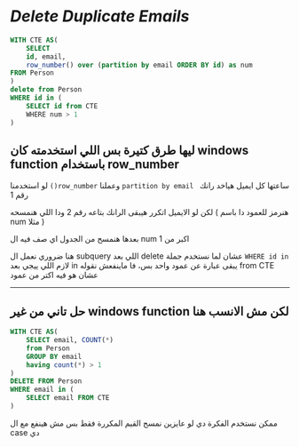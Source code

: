 # _Delete Duplicate Emails_

```sql
WITH CTE AS(
    SELECT
    id, email,
    row_number() over (partition by email ORDER BY id) as num
FROM Person
)
delete from Person
WHERE id in (
    SELECT id from CTE
    WHERE num > 1 
)
```
## ليها طرق كتيرة بس اللي استخدمته كان windows function باستخدام row_number

 لو استخدمنا ```()row_number``` وعملنا ```partition by email ``` ساعتها كل ايميل هياخد رانك رقم 1

 لكن لو الايميل اتكرر هيبقى الرانك بتاعه رقم 2 ودا اللي هنمسحه ( هنرمز للعمود دا باسم num مثلا )

 بعدها هنمسح من الجدول اي صف فيه ال num اكبر من 1 

 هنا ضروري نعمل ال subquery اللي بعد delete 
عشان لما نستخدم جملة ```WHERE id in``` لازم اللي ييجي بعد in يبقى عبارة عن عمود واحد بس، فا ماينفعش نقوله from CTE عشان هو فيه اكتر من عمود

---
## حل تاني من غير windows function لكن مش الانسب هنا 
```sql
WITH CTE AS(
    SELECT email, COUNT(*) 
    from Person 
    GROUP BY email
    having count(*) > 1
)
DELETE FROM Person
WHERE email in (
    SELECT email FROM CTE
)
```
ممكن نستخدم الفكرة دي لو عايزين نمسح القيم المكررة فقط بس مش هينفع مع ال case دي 
